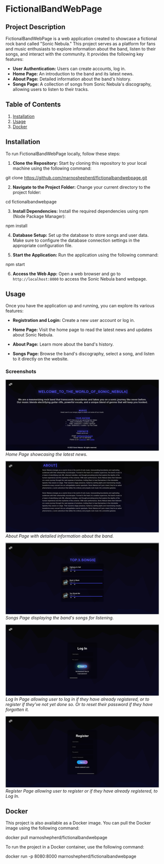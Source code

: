 # FictionalBandWebPage

## Project Description

FictionalBandWebPage is a web application created to showcase a fictional rock band called "Sonic Nebula." This project serves as a platform for fans and music enthusiasts to explore information about the band, listen to their songs, and interact with the community. It provides the following key features:

- **User Authentication:** Users can create accounts, log in.
- **Home Page:** An introduction to the band and its latest news.
- **About Page:** Detailed information about the band's history.
- **Songs Page:** A collection of songs from Sonic Nebula's discography, allowing users to listen to their tracks.

## Table of Contents

1. [Installation](#installation)
2. [Usage](#usage)
3. [Docker](#docker)

## Installation

To run FictionalBandWebPage locally, follow these steps:

1. **Clone the Repository:** Start by cloning this repository to your local machine using the following command:

git clone https://github.com/marnoshepherd/fictionalbandwebpage.git

2. **Navigate to the Project Folder:** Change your current directory to the project folder:

cd fictionalbandwebpage

3. **Install Dependencies:** Install the required dependencies using npm (Node Package Manager):

npm install

4. **Database Setup:** Set up the database to store songs and user data. Make sure to configure the database connection settings in the appropriate configuration file.

5. **Start the Application:** Run the application using the following command:

npm start

6. **Access the Web App:** Open a web browser and go to `http://localhost:8000` to access the Sonic Nebula band webpage.

## Usage

Once you have the application up and running, you can explore its various features:

- **Registration and Login:** Create a new user account or log in.

- **Home Page:** Visit the home page to read the latest news and updates about Sonic Nebula.

- **About Page:** Learn more about the band's history.

- **Songs Page:** Browse the band's discography, select a song, and listen to it directly on the website.

### Screenshots

![Home Page](screenshots/home.png)
*Home Page showcasing the latest news.*

![About Page](screenshots/about.png)
*About Page with detailed information about the band.*

![Songs Page](screenshots/songs.png)
*Songs Page displaying the band's songs for listening.*

![Log In Page](screenshots/login.png)
*Log In Page allowing user to log in if they have already registered, or to register if they've not yet done so. Or to reset their password if they have forgotten it.*

![Register Page](screenshots/register.png)
*Register Page allowing user to register or if they have already registered, to Log In.*

## Docker

This project is also available as a Docker image. You can pull the Docker image using the following command:

docker pull marnoshepherd/fictionalbandwebpage

To run the project in a Docker container, use the following command:

docker run -p 8080:8000 marnoshepherd/fictionalbandwebpage